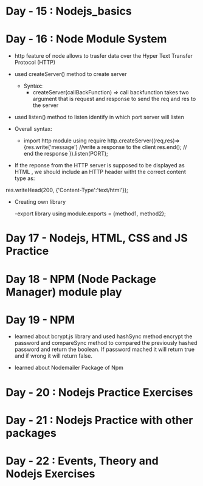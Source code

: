 # Day - 15 : Nodejs_basics

# Day - 16 : Node Module System

- http feature of node allows to trasfer data over the Hyper Text Transfer Protocol (HTTP)

- used createServer() method to create server

  - Syntax:
    - createServer(callBackFunction) => call backfunction takes two argument that is request and response to send the req and res to the server

- used listen() method to listen identify in which port server will listen

- Overall syntax:

  - import http module using require
    http.createServer((req,res)=>{res.write('message') //write a response to the client
    res.end(); // end the response
    }).listen(PORT);

- If the reponse from the HTTP server is supposed to be displayed as HTML , we should include an HTTP header witht the correct content type as:

res.writeHead(200, {'Content-Type':'text/html'});

- Creating own library

  -export library using module.exports = {method1, method2};

# Day 17 - Nodejs, HTML, CSS and JS Practice

# Day 18 - NPM (Node Package Manager) module play

# Day 19 - NPM

- learned about bcrypt.js library and used hashSync method encrypt the password and compareSync method to compared the previously hashed password and return the boolean. If password mached it will return true and if wrong it will return false.

- learned about Nodemailer Package of Npm

# Day - 20 : Nodejs Practice Exercises

# Day - 21 : Nodejs Practice with other packages

# Day - 22 : Events, Theory and Nodejs Exercises
